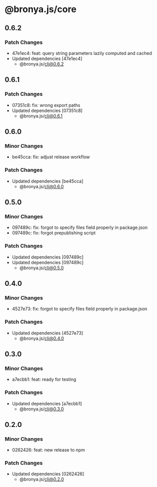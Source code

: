 # @bronya.js/core

## 0.6.2

### Patch Changes

- 47e1ec4: feat: query string parameters lazily computed and cached
- Updated dependencies [47e1ec4]
  - @bronya.js/cli@0.6.2

## 0.6.1

### Patch Changes

- 07351c8: fix: wrong export paths
- Updated dependencies [07351c8]
  - @bronya.js/cli@0.6.1

## 0.6.0

### Minor Changes

- be45cca: fix: adjust release workflow

### Patch Changes

- Updated dependencies [be45cca]
  - @bronya.js/cli@0.6.0

## 0.5.0

### Minor Changes

- 097489c: fix: forgot to specify files field properly in package.json
- 097489c: fix: forgot prepublishing script

### Patch Changes

- Updated dependencies [097489c]
- Updated dependencies [097489c]
  - @bronya.js/cli@0.5.0

## 0.4.0

### Minor Changes

- 4527e73: fix: forgot to specify files field properly in package.json

### Patch Changes

- Updated dependencies [4527e73]
  - @bronya.js/cli@0.4.0

## 0.3.0

### Minor Changes

- a7ecbb1: feat: ready for testing

### Patch Changes

- Updated dependencies [a7ecbb1]
  - @bronya.js/cli@0.3.0

## 0.2.0

### Minor Changes

- 0262426: feat: new release to npm

### Patch Changes

- Updated dependencies [0262426]
  - @bronya.js/cli@0.2.0
